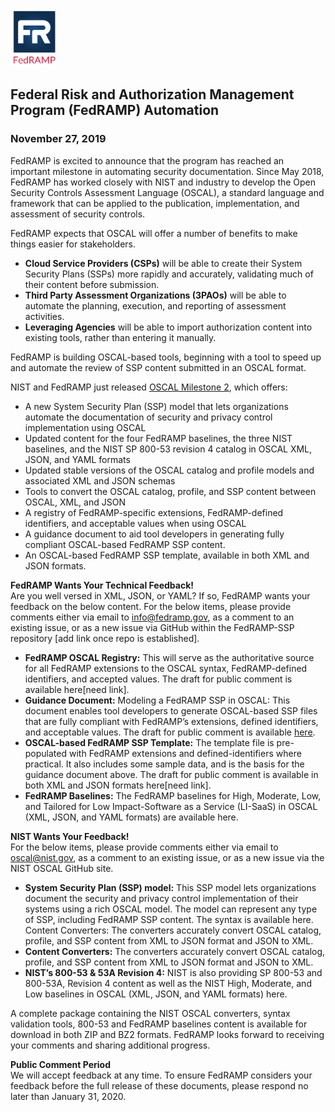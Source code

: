 <img src='./assets/FedRAMP_LOGO.png' alt="FedRAMP Logo" width="76" height="94"> <h2>Federal Risk and Authorization Management Program (FedRAMP) Automation</h2>

### November 27, 2019

FedRAMP is excited to announce that the program has reached an important milestone in automating security documentation. Since May 2018, FedRAMP has worked closely with NIST and industry to develop the Open Security Controls Assessment Language (OSCAL), a standard language and framework that can be applied to the publication, implementation, and assessment of security controls. 

FedRAMP expects that OSCAL will offer a number of benefits to make things easier for stakeholders. 
- **Cloud Service Providers (CSPs)** will be able to create their System Security Plans (SSPs) more rapidly and accurately, validating much of their content before submission.
- **Third Party Assessment Organizations (3PAOs)** will be able to automate the planning, execution, and reporting of assessment activities.
- **Leveraging Agencies** will be able to import authorization content into existing tools, rather than entering it manually.

FedRAMP is building OSCAL-based tools, beginning with a tool to speed up and automate the review of SSP content submitted in an OSCAL format.

NIST and FedRAMP just released [OSCAL Milestone 2](https://github.com/usnistgov/OSCAL/releases), which offers: 
- A new System Security Plan (SSP) model that lets organizations automate the documentation of security and privacy control implementation using OSCAL 
- Updated content for the four FedRAMP baselines, the three NIST baselines, and the NIST SP 800-53 revision 4 catalog in OSCAL XML, JSON, and YAML formats
- Updated stable versions of the OSCAL catalog and profile models and associated XML and JSON schemas 
- Tools to convert the OSCAL catalog, profile, and SSP content between OSCAL, XML, and JSON
- A registry of FedRAMP-specific extensions, FedRAMP-defined identifiers, and acceptable values when using OSCAL
- A guidance document to aid tool developers in generating fully compliant OSCAL-based FedRAMP SSP content.
- An OSCAL-based FedRAMP SSP template, available in both XML and JSON formats.

**FedRAMP Wants Your Technical Feedback!**<br />
Are you well versed in XML, JSON, or YAML? If so, FedRAMP wants your feedback on the below content. For the below items, please provide comments either via email to info@fedramp.gov, as a comment to an existing issue, or as a new issue via GitHub within the FedRAMP-SSP repository [add link once repo is established]. 
- **FedRAMP OSCAL Registry:** This will serve as the authoritative source for all FedRAMP extensions to the OSCAL syntax, FedRAMP-defined identifiers, and accepted values. The draft for public comment is available here[need link].
- **Guidance Document:** Modeling a FedRAMP SSP in OSCAL: This document enables tool developers to generate OSCAL-based SSP files that are fully compliant with FedRAMP’s extensions, defined identifiers, and acceptable values. The draft for public comment is available [here](https://github.com/GSA/fedramp-automation/raw/master/content/Modeling_a_FedRAMP-SSP_in_OSCAL.pdf).
- **OSCAL-based FedRAMP SSP Template:** The template file is pre-populated with FedRAMP extensions and defined-identifiers where practical. It also includes some sample data, and is the basis for the guidance document above.  The draft for public comment is available in both XML and JSON formats here[need link].
- **FedRAMP Baselines:** The FedRAMP baselines for High, Moderate, Low, and Tailored for Low Impact-Software as a Service (LI-SaaS) in OSCAL (XML, JSON, and YAML formats) are available here. 

**NIST Wants Your Feedback!**<br />
For the below items, please provide comments either via email to oscal@nist.gov, as a comment to an existing issue, or as a new issue via the NIST OSCAL GitHub site.
- **System Security Plan (SSP) model:** This SSP model lets organizations document the security and privacy control implementation of their systems using a rich OSCAL model. The model can represent any type of SSP, including FedRAMP SSP content. The syntax is available here. Content Converters: The converters accurately convert OSCAL catalog, profile, and SSP content from XML to JSON format and JSON to XML. 
- **Content Converters:** The converters accurately convert OSCAL catalog, profile, and SSP content from XML to JSON format and JSON to XML. 
- **NIST’s 800-53 & 53A Revision 4:** NIST is also providing SP 800-53 and 800-53A, Revision 4 content as well as the NIST High, Moderate, and Low baselines in OSCAL (XML, JSON, and YAML formats) here. 

A complete package containing the NIST OSCAL converters, syntax validation tools, 800-53 and FedRAMP baselines content is available for download in both ZIP and BZ2 formats. FedRAMP looks forward to receiving your comments and sharing additional progress.

**Public Comment Period**<br />
We will accept feedback at any time. To ensure FedRAMP considers your feedback before the full release of these documents, please respond no later than January 31, 2020.



